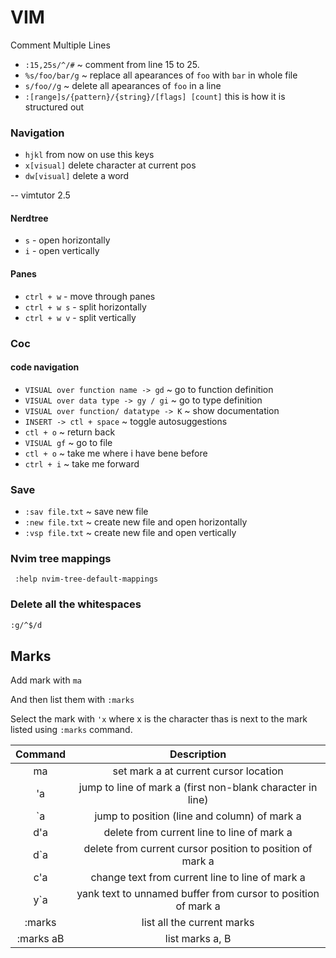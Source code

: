 # VIM
Comment Multiple Lines
- `:15,25s/^/#` ~  comment from line 15 to 25.
- `%s/foo/bar/g` ~ replace all apearances of `foo` with `bar` in whole file
- `s/foo//g` ~ delete all apearances of `foo` in a line
- `:[range]s/{pattern}/{string}/[flags] [count]` this is how it is structured out

### Navigation
- `hjkl` from now on use this keys
- `x[visual]` delete character at current pos
- `dw[visual]` delete a word

-- vimtutor 2.5


#### Nerdtree
- `s` - open horizontally
- `i` - open vertically

#### Panes
- `ctrl + w` - move through panes
- `ctrl + w s` - split horizontally
- `ctrl + w v` - split vertically 

### Coc

#### code navigation
- `VISUAL over function name -> gd` ~ go to function definition
- `VISUAL over data type -> gy / gi` ~ go to type definition
- `VISUAL over function/ datatype -> K` ~ show documentation
- `INSERT -> ctl + space` ~ toggle autosuggestions
- `ctl + o` ~ return back
- `VISUAL gf` ~ go to file
- `ctl + o` ~ take me where i have bene before
- `ctrl + i` ~ take me forward

### Save
- `:sav file.txt` ~ save new file
- `:new file.txt` ~ create new file and open horizontally
- `:vsp file.txt` ~ create new file and open vertically

### Nvim tree mappings
` :help nvim-tree-default-mappings`

### Delete all the whitespaces
```bash
:g/^$/d
```


## Marks

Add mark with `ma`

And then list them with `:marks`

Select the mark with `'x` where x is the character thas is next to the mark listed using `:marks` command.


|  Command  |                          Description                          |
|:---------:|:-------------------------------------------------------------:|
| ma        | set mark a at current cursor location                         |
| 'a        | jump to line of mark a (first non-blank character in line)    |
| `a        | jump to position (line and column) of mark a                  |
| d'a       | delete from current line to line of mark a                    |
| d`a       | delete from current cursor position to position of mark a     |
| c'a       | change text from current line to line of mark a               |
| y`a       | yank text to unnamed buffer from cursor to position of mark a |
| :marks    | list all the current marks                                    |
| :marks aB | list marks a, B                                               |
